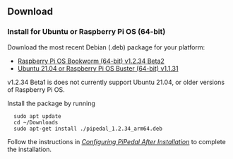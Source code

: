 ## Download

### Install for Ubuntu or Raspberry Pi OS (64-bit)

Download the most recent Debian (.deb) package for your platform:

- <a href="https://github.com/rerdavies/pipedal/releases/download/v1.2.34/pipedal_1.2.34_arm64.deb">Raspberry Pi OS Bookworm (64-bit) v1.2.34 Beta2</a>
- <a href="https://github.com/rerdavies/pipedal/releases/download/v1.1.31/pipedal_1.1.31_arm64.deb">Ubuntu 21.04 or Raspberry Pi OS Buster (64-bit) v1.1.31</a>

v1.2.34 Beta1 is does not currently support Ubuntu 21.04, or older versions of Raspberry Pi OS. 

Install the package by running 

```
  sudo apt update
  cd ~/Downloads  
  sudo apt-get install ./pipedal_1.2.34_arm64.deb
```

Follow the instructions in [_Configuring PiPedal After Installation_](https://rerdavies.github.io/pipedal/Configuring.html) to complete the installation.
